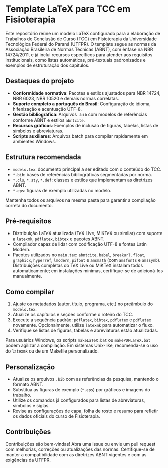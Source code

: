 # Template LaTeX para TCC em Fisioterapia

Este repositório reúne um modelo LaTeX configurado para a elaboração de Trabalhos de Conclusão de Curso (TCC) em Fisioterapia da Universidade Tecnológica Federal do Paraná (UTFPR). O template segue as normas da Associação Brasileira de Normas Técnicas (ABNT), com ênfase na NBR 14724/2011, e já inclui recursos específicos para atender aos requisitos institucionais, como listas automáticas, pré-textuais padronizados e exemplos de estruturação dos capítulos.

## Destaques do projeto
- **Conformidade normativa**: Pacotes e estilos ajustados para NBR 14724, NBR 6023, NBR 10520 e demais normas correlatas.
- **Suporte completo a português do Brasil**: Configuração de idioma, hifenização e acentuação UTF-8.
- **Gestão bibliográfica**: Arquivos `.bib` com modelos de referências conforme ABNT e estilos `abntcite`.
- **Recursos gráficos**: Exemplos de inclusão de figuras, tabelas, listas de símbolos e abreviaturas.
- **Scripts auxiliares**: Arquivos batch para compilar rapidamente em ambientes Windows.

## Estrutura recomendada
- `modelo.tex`: documento principal a ser editado com o conteúdo do TCC.
- `*.bib`: bases de referências bibliográficas segmentadas por norma.
- `*.cls`, `*.sty`, `*.def`: classes e estilos que implementam as diretrizes ABNT.
- `*.eps`: figuras de exemplo utilizadas no modelo.

Mantenha todos os arquivos na mesma pasta para garantir a compilação correta do documento.

## Pré-requisitos
- Distribuição LaTeX atualizada (TeX Live, MiKTeX ou similar) com suporte a `latexmk`, `pdflatex`, `bibtex` e pacotes ABNT.
- Compilador capaz de lidar com codificação UTF-8 e fontes Latin Modern.
- Pacotes utilizados no `main.tex`: `abntcite`, `babel`, `breakurl`, `float`, `graphicx`, `hyperref`, `lmodern`, `pifont` e `amsmath` (com `amsfonts` e `amssymb`). Distribuições completas do TeX Live ou MiKTeX instalam todos automaticamente; em instalações mínimas, certifique-se de adicioná-los manualmente.

## Como compilar
1. Ajuste os metadados (autor, título, programa, etc.) no preâmbulo do `modelo.tex`.
2. Atualize os capítulos e seções conforme o roteiro do TCC.
3. Execute a sequência padrão: `pdflatex`, `bibtex`, `pdflatex` e `pdflatex` novamente. Opcionalmente, utilize `latexmk` para automatizar o fluxo.
4. Verifique se listas de figuras, tabelas e abreviaturas estão atualizadas.

Para usuários Windows, os scripts `makeLaTeX.bat` ou `makePDFLaTeX.bat` podem agilizar a compilação. Em sistemas Unix-like, recomenda-se o uso do `latexmk` ou de um Makefile personalizado.

## Personalização
- Atualize os arquivos `.bib` com as referências da pesquisa, mantendo o formato ABNT.
- Substitua as figuras de exemplo (`*.eps`) por gráficos e imagens do trabalho.
- Utilize os comandos já configurados para listas de abreviaturas, símbolos e siglas.
- Revise as configurações de capa, folha de rosto e resumo para refletir os dados oficiais do curso de Fisioterapia.

## Contribuições
Contribuições são bem-vindas! Abra uma issue ou envie um pull request com melhorias, correções ou atualizações das normas. Certifique-se de manter a compatibilidade com as diretrizes ABNT vigentes e com as exigências da UTFPR.
